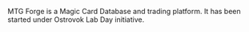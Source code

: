 MTG Forge is a Magic Card Database and trading platform. It has been started under Ostrovok Lab Day initiative.

